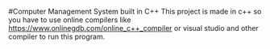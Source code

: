 #Computer Management System built in C++
This project is made in c++ so you have to use online compilers like https://www.onlinegdb.com/online_c++_compiler
or visual studio and other compiler to run this program.
